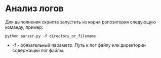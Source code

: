 # Анализ логов

Для выполнения скрипта запустить из корня репозитория следующую команду, пример:

    python parser.py -f directory_or_filename

- -f - обязательный параметр. Путь к лог файлу или директории содержащей лог файлы.


